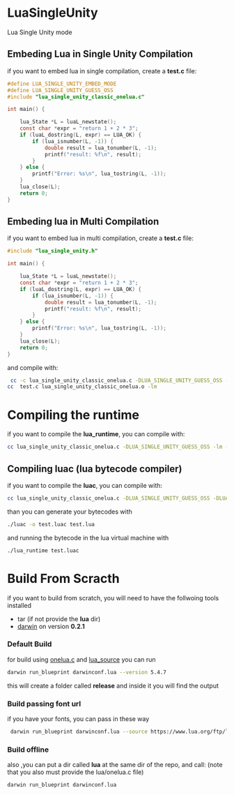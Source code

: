 # LuaSingleUnity
Lua Single Unity mode


## Embeding Lua in Single Unity Compilation
if you want to embed lua in single compilation, create a **test.c** file:

```c
#define LUA_SINGLE_UNITY_EMBED_MODE
#define LUA_SINGLE_UNITY_GUESS_OSS
#include "lua_single_unity_classic_onelua.c"

int main() {

    lua_State *L = luaL_newstate();
    const char *expr = "return 1 + 2 * 3"; 
    if (luaL_dostring(L, expr) == LUA_OK) {
        if (lua_isnumber(L, -1)) { 
            double result = lua_tonumber(L, -1);
            printf("result: %f\n", result);
        }
    } else {
        printf("Error: %s\n", lua_tostring(L, -1)); 
    }
    lua_close(L); 
    return 0;
}
```

## Embeding lua in Multi Compilation
if you want to embed lua in multi compilation, create a **test.c** file:

```c
#include "lua_single_unity.h"

int main() {

    lua_State *L = luaL_newstate();
    const char *expr = "return 1 + 2 * 3"; 
    if (luaL_dostring(L, expr) == LUA_OK) {
        if (lua_isnumber(L, -1)) { 
            double result = lua_tonumber(L, -1);
            printf("result: %f\n", result);
        }
    } else {
        printf("Error: %s\n", lua_tostring(L, -1)); 
    }
    lua_close(L); 
    return 0;
}
```
and compile with:

```bash
 cc -c lua_single_unity_classic_onelua.c -DLUA_SINGLE_UNITY_GUESS_OSS -DLUA_SINGLE_UNITY_EMBED_MODE
cc  test.c lua_single_unity_classic_onelua.o -lm
```


# Compiling the runtime

if you want to compile the **lua_runtime**, you can compile with:

```bash
cc lua_single_unity_classic_onelua.c -DLUA_SINGLE_UNITY_GUESS_OSS -lm -o lua_runtime
```

## Compiling luac (lua bytecode compiler)
if you want to compile the **luac**, you can compile with:

```bash
cc lua_single_unity_classic_onelua.c -DLUA_SINGLE_UNITY_GUESS_OSS -DLUA_SINGLE_UNITY_INPLEMENT_LUAC -lm -o luac
```
than you can generate your bytecodes with
```bash
./luac -o test.luac test.lua
```
and running the bytecode in the lua virtual machine with
```bash
./lua_runtime test.luac
```





# Build From Scracth

if you want to build from scratch, you will need to have the follwoing tools 
installed 

- tar (if not provide the **lua** dir)
- [darwin](https://github.com/OUIsolutions/Darwin) on version **0.2.1**

### Default Build
for build using [onelua.c](https://github.com/lua/lua/blob/master/onelua.c) and 
[lua_source](https://www.lua.org/versions.html) you can run 

```bash
darwin run_blueprint darwinconf.lua --version 5.4.7
```
this will create a folder called **release** and inside it you will find the
output


### Build passing font url
if you have your fonts, you can pass in these way
```bash
 darwin run_blueprint darwinconf.lua --source https://www.lua.org/ftp/lua-5.4.7.tar.gz --onelua https://raw.githubusercontent.com/lua/lua/refs/heads/master/onelua.c
```

### Build offline
also ,you can put a dir called **lua** at the same dir of the repo, and call:
(note that you also must provide the lua/onelua.c file)
```bash
darwin run_blueprint darwinconf.lua
```
